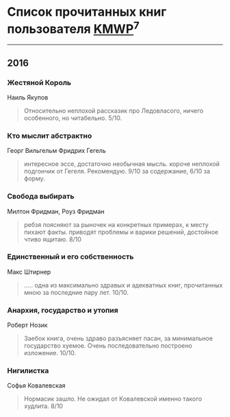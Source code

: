 # Список прочитанных книг пользователя [KMWP](http://vk.com/id13487312)<sup>7</sup>
---

## 2016

### Жестяной Король
Наиль Якупов
> Относительно неплохой рассказик про Ледовласого, ничего особенного, но читабельно. 5/10.


### Кто мыслит абстрактно
Георг Вильгельм Фридрих Гегель
> интересное эссе, достаточно необычная мысль. короче неплохой подгончик от Гегеля. Рекомендую. 9/10 за содержание, 6/10 за форму.


### Свобода выбирать
Милтон Фридман, Роуз Фридман
> ребзя поясняют за рыночек на конкретных примерах, к месту пихают факты. приводят проблемы и варики решений, достойное чтиво ящитаю. 8/10


### Единственный и его собственность
Макс Штирнер
> ..... одна из максимально здравых и адекватных книг, прочитанных мною за последние пару лет. 10/10.




### Анархия, государство и утопия
Роберт Нозик
> Заебок книга, очень здраво разъясняет пасан, за минимальное государство хуемое. Очень последовательно построено изложение. 10/10.


### Нигилистка
Софья Ковалевская
> Нормасик зашло. Не ожидал от Ковалевской именно такого худлита. 8/10




